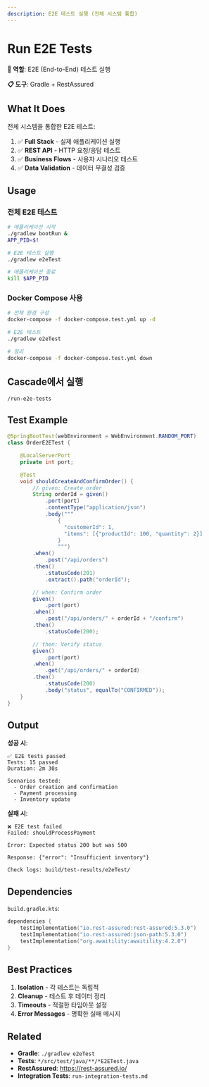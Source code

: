 ```yaml
---
description: E2E 테스트 실행 (전체 시스템 통합)
---
```


# Run E2E Tests

**🎯 역할**: E2E (End-to-End) 테스트 실행

**📋 도구**: Gradle + RestAssured

## What It Does

전체 시스템을 통합한 E2E 테스트:

1. ✅ **Full Stack** - 실제 애플리케이션 실행
2. ✅ **REST API** - HTTP 요청/응답 테스트
3. ✅ **Business Flows** - 사용자 시나리오 테스트
4. ✅ **Data Validation** - 데이터 무결성 검증

## Usage

### 전체 E2E 테스트

```bash
# 애플리케이션 시작
./gradlew bootRun &
APP_PID=$!

# E2E 테스트 실행
./gradlew e2eTest

# 애플리케이션 종료
kill $APP_PID
```

### Docker Compose 사용

```bash
# 전체 환경 구성
docker-compose -f docker-compose.test.yml up -d

# E2E 테스트
./gradlew e2eTest

# 정리
docker-compose -f docker-compose.test.yml down
```

## Cascade에서 실행

```
/run-e2e-tests
```

## Test Example

```java
@SpringBootTest(webEnvironment = WebEnvironment.RANDOM_PORT)
class OrderE2ETest {

    @LocalServerPort
    private int port;

    @Test
    void shouldCreateAndConfirmOrder() {
        // given: Create order
        String orderId = given()
            .port(port)
            .contentType("application/json")
            .body("""
                {
                  "customerId": 1,
                  "items": [{"productId": 100, "quantity": 2}]
                }
                """)
        .when()
            .post("/api/orders")
        .then()
            .statusCode(201)
            .extract().path("orderId");

        // when: Confirm order
        given()
            .port(port)
        .when()
            .post("/api/orders/" + orderId + "/confirm")
        .then()
            .statusCode(200);

        // then: Verify status
        given()
            .port(port)
        .when()
            .get("/api/orders/" + orderId)
        .then()
            .statusCode(200)
            .body("status", equalTo("CONFIRMED"));
    }
}
```

## Output

**성공 시**:
```
✅ E2E tests passed
Tests: 15 passed
Duration: 2m 30s

Scenarios tested:
  - Order creation and confirmation
  - Payment processing
  - Inventory update
```

**실패 시**:
```
❌ E2E test failed
Failed: shouldProcessPayment

Error: Expected status 200 but was 500

Response: {"error": "Insufficient inventory"}

Check logs: build/test-results/e2eTest/
```

## Dependencies

`build.gradle.kts`:

```kotlin
dependencies {
    testImplementation("io.rest-assured:rest-assured:5.3.0")
    testImplementation("io.rest-assured:json-path:5.3.0")
    testImplementation("org.awaitility:awaitility:4.2.0")
}
```

## Best Practices

1. **Isolation** - 각 테스트는 독립적
2. **Cleanup** - 테스트 후 데이터 정리
3. **Timeouts** - 적절한 타임아웃 설정
4. **Error Messages** - 명확한 실패 메시지

## Related

- **Gradle**: `./gradlew e2eTest`
- **Tests**: `*/src/test/java/**/*E2ETest.java`
- **RestAssured**: https://rest-assured.io/
- **Integration Tests**: `run-integration-tests.md`
